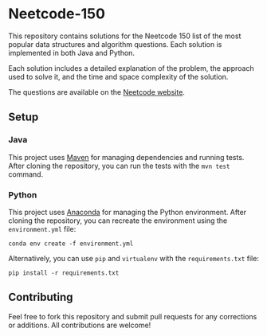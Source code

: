 # Neetcode-150

This repository contains solutions for the Neetcode 150 list of the most popular data structures and algorithm questions. Each solution is implemented in both Java and Python.

Each solution includes a detailed explanation of the problem, the approach used to solve it, and the time and space complexity of the solution.

The questions are available on the [Neetcode website](https://neetcode.io).

## Setup

### Java

This project uses [Maven](https://maven.apache.org/) for managing dependencies and running tests. After cloning the repository, you can run the tests with the `mvn test` command.

### Python

This project uses [Anaconda](https://www.anaconda.com/) for managing the Python environment. After cloning the repository, you can recreate the environment using the `environment.yml` file:

`conda env create -f environment.yml`

Alternatively, you can use `pip` and `virtualenv` with the `requirements.txt` file:

`pip install -r requirements.txt`

## Contributing

Feel free to fork this repository and submit pull requests for any corrections or additions. All contributions are welcome!
